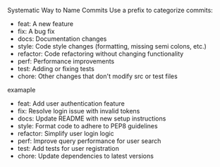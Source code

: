 Systematic Way to Name Commits
Use a prefix to categorize commits:

- feat: A new feature
- fix: A bug fix
- docs: Documentation changes
- style: Code style changes (formatting, missing semi colons, etc.)
- refactor: Code refactoring without changing functionality
- perf: Performance improvements
- test: Adding or fixing tests
- chore: Other changes that don't modify src or test files


examaple 

- feat: Add user authentication feature
- fix: Resolve login issue with invalid tokens
- docs: Update README with new setup instructions
- style: Format code to adhere to PEP8 guidelines
- refactor: Simplify user login logic
- perf: Improve query performance for user search
- test: Add tests for user registration
- chore: Update dependencies to latest versions
